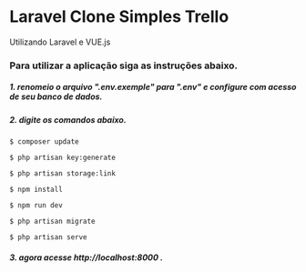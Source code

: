 # Laravel Clone Simples Trello

Utilizando Laravel e VUE.js

### Para utilizar a aplicação siga as instruções abaixo.

##### 1. renomeio o arquivo ".env.exemple" para ".env" e configure com acesso de seu banco de dados.

##### 2. digite os comandos abaixo.

```
$ composer update
```

```
$ php artisan key:generate
```

```
$ php artisan storage:link
```

```
$ npm install
```

```
$ npm run dev
```

```
$ php artisan migrate
```

```
$ php artisan serve
```

##### 3. agora acesse http://localhost:8000 .